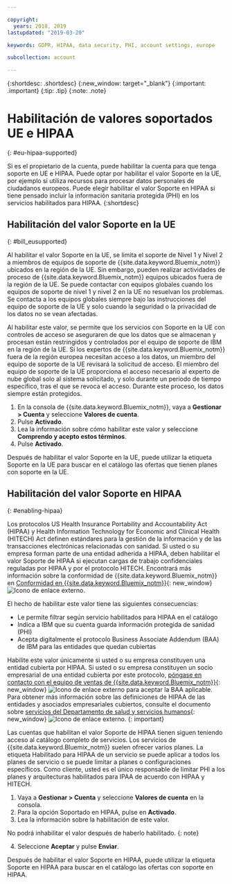 ```yaml
---

copyright:
  years: 2018, 2019
lastupdated: "2019-03-20"

keywords: GDPR, HIPAA, data security, PHI, account settings, europe

subcollection: account

---
```


{:shortdesc: .shortdesc}
{:new_window: target="_blank"}
{:important: .important}
{:tip: .tip}
{:note: .note}

# Habilitación de valores soportados UE e HIPAA
{: #eu-hipaa-supported}

Si es el propietario de la cuenta, puede habilitar la cuenta para que tenga soporte en UE e HIPAA. Puede optar por habilitar el valor Soporte en la UE, por ejemplo si utiliza recursos para procesar datos personales de ciudadanos europeos. Puede elegir habilitar el valor Soporte en HIPAA si tiene pensado incluir la información sanitaria protegida (PHI) en los servicios habilitados para HIPAA.
{:shortdesc}


## Habilitación del valor Soporte en la UE
{: #bill_eusupported}

Al habilitar el valor Soporte en la UE, se limita el soporte de Nivel 1 y Nivel 2 a miembros de equipos de soporte de {{site.data.keyword.Bluemix_notm}} ubicados en la región de la UE. Sin embargo, pueden realizar actividades de proceso de {{site.data.keyword.Bluemix_notm}} equipos ubicados fuera de la región de la UE. Se puede contactar con equipos globales cuando los equipos de soporte de nivel 1 y nivel 2 en la UE no resuelvan los problemas. Se contacta a los equipos globales siempre bajo las instrucciones del equipo de soporte de la UE y solo cuando la seguridad o la privacidad de los datos no se vean afectadas.

Al habilitar este valor, se permite que los servicios con Soporte en la UE con controles de acceso se aseguraren de que los datos que se almacenan y procesan están restringidos y controlados por el equipo de soporte de IBM en la región de la UE. Si los expertos de {{site.data.keyword.Bluemix_notm}} fuera de la región europea necesitan acceso a los datos, un miembro del equipo de soporte de la UE revisará la solicitud de acceso. El miembro del equipo de soporte de la UE proporciona el acceso necesario al experto de nube global solo al sistema solicitado, y solo durante un periodo de tiempo específico, tras el que se revoca el acceso. Durante este proceso, los datos siempre están protegidos.

  1. En la consola de {{site.data.keyword.Bluemix_notm}}, vaya a **Gestionar > Cuenta** y seleccione **Valores de cuenta**.
  2. Pulse **Activado**.
  3. Lea la información sobre cómo habilitar este valor y seleccione **Comprendo y acepto estos términos**.
  4. Pulse **Activado**.

   Después de habilitar el valor Soporte en la UE, puede utilizar la etiqueta Soporte en la UE para buscar en el catálogo las ofertas que tienen planes con soporte en la UE.


## Habilitación del valor Soporte en HIPAA
{: #enabling-hipaa}

Los protocolos US Health Insurance Portability and Accountability Act (HIPAA) y Health Information Technology for Economic and Clinical Health (HITECH) Act definen estándares para la gestión de la información y de las transacciones electrónicas relacionadas con sanidad. Si usted o su empresa forman parte de una entidad adherida a HIPAA, deben habilitar el valor Soporte de HIPAA si ejecutan cargas de trabajo confidenciales reguladas por HIPAA y por el protocolo HITECH. Encontrará más información sobre la conformidad de {{site.data.keyword.Bluemix_notm}} en [Conformidad en {{site.data.keyword.Bluemix_notm}}](https://www.ibm.com/cloud/compliance){: new_window} ![Icono de enlace externo](../icons/launch-glyph.svg "Icono de enlace externo").

El hecho de habilitar este valor tiene las siguientes consecuencias:

* Le permite filtrar según servicio habilitados para HIPAA en el catálogo
* Indica a IBM que su cuenta guarda información protegida de sanidad (PHI)
* Acepta digitalmente el protocolo Business Associate Addendum (BAA) de IBM para las entidades que quedan cubiertas

Habilite este valor únicamente si usted o su empresa constituyen una entidad cubierta por HIPAA. Si usted o su empresa constituyen un socio empresarial de una entidad cubierta por este protocolo, [póngase en contacto con el equipo de ventas de {{site.data.keyword.Bluemix_notm}}](https://www.ibm.com/account/reg/us-en/signup?formid=MAIL-wcp){: new_window} ![Icono de enlace externo](../icons/launch-glyph.svg "Icono de enlace externo") para aceptar la BAA aplicable. Para obtener más información sobre las definiciones de HIPAA de las entidades y asociados empresariales cubiertos, consulte el documento sobre [servicios del Departamento de salud y servicios humanos](https://www.hhs.gov/hipaa/for-professionals/covered-entities/index.html){: new_window} ![Icono de enlace externo](../icons/launch-glyph.svg "Icono de enlace externo").
{: important}

Las cuentas que habilitan el valor Soporte de HIPAA tienen siguen teniendo acceso al catálogo completo de servicios. Los servicios de {{site.data.keyword.Bluemix_notm}} suelen ofrecer varios planes. La etiqueta Habilitado para HIPAA de un servicio se puede aplicar a todos los planes de servicio o se puede limitar a planes o configuraciones específicos. Como cliente, usted es el único responsable de limitar PHI a los planes y arquitecturas habilitados para IPAA de acuerdo con HIPAA y HITECH.

1. Vaya a **Gestionar > Cuenta** y seleccione **Valores de cuenta** en la consola.
2. Para la opción Soportado en HIPAA, pulse en **Activado**.
3. Lea la información sobre la habilitación de este valor.

  No podrá inhabilitar el valor después de haberlo habilitado.
  {: note}

4. Seleccione **Aceptar** y pulse **Enviar**.

  Después de habilitar el valor Soporte en HIPAA, puede utilizar la etiqueta Soporte en HIPAA para buscar en el catálogo las ofertas con soporte en HIPAA.
